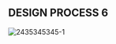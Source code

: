 DESIGN PROCESS 6
---

![2435345345-1](https://user-images.githubusercontent.com/90520541/135490893-015e63d3-fcfd-4705-858e-0db3889216f9.jpg)
